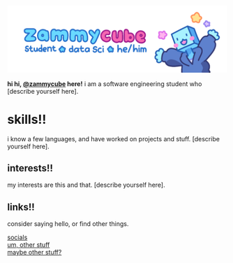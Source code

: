 
<img src="header.png" width="900">

**hi hi, [@zammycube](https://github.com/zammycube) here!** i am a software engineering student who [describe yourself here].

# skills!!

i know a few languages, and have worked on projects and stuff. [describe yourself here].

## interests!!

my interests are this and that. [describe yourself here].

## links!!

consider saying hello, or find other things.

[socials](github.com)
<br>
[um, other stuff](github.com)
<br>
[maybe other stuff?](github.com)
